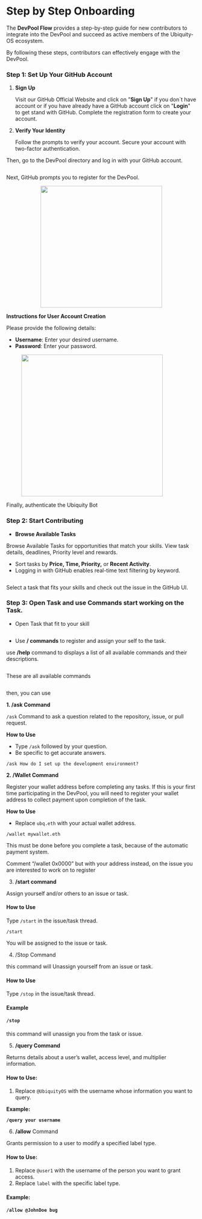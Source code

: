 # Step by Step Onboarding

The **DevPool Flow** provides a step-by-step guide for new contributors to integrate into the DevPool and succeed as active members of the Ubiquity-OS ecosystem.

By following these steps, contributors can effectively engage with the DevPool.

### Step 1: Set Up Your GitHub Account

1.  **Sign Up**

    Visit our GitHub Official Website and click on "**Sign Up**" if you don\`t have account or if you have already have a GitHub account click on "**Login**" to get stand with GitHub. Complete the registration form to create your account.
2.  **Verify Your Identity**

    Follow the prompts to verify your account. Secure your account with two-factor authentication.

Then, go to the DevPool directory and log in with your GitHub account.

<figure><img src="../../../.gitbook/assets/image (6) (1).png" alt=""><figcaption></figcaption></figure>

Next, GitHub prompts you to register for the DevPool.

<div align="center"><figure><img src="../../../.gitbook/assets/image (1) (1) (1) (1) (1) (1) (1).png" alt="" width="322"><figcaption></figcaption></figure></div>

**Instructions for User Account Creation**

Please provide the following details:

* **Username**: Enter your desired username.
* **Password**: Enter your password.

<figure><img src="../../../.gitbook/assets/image (2) (1) (1) (1) (1) (1).png" alt="" width="375"><figcaption></figcaption></figure>

Finally, authenticate the Ubiquity Bot

### Step 2: Start Contributing

* **Browse Available Tasks**

Browse Available Tasks for opportunities that match your skills. View task details, deadlines, Priority level and rewards.

* Sort tasks by **Price, Time, Priority,** or **Recent Activity**.
* Logging in with GitHub enables real-time text filtering by keyword.

<figure><img src="../../../.gitbook/assets/image (3) (1) (1) (1) (1).png" alt=""><figcaption></figcaption></figure>

Select a task that fits your skills and check out the issue in the GitHub UI.

### Step 3: Open Task and use Commands start working on the Task.

* Open Task that fit to your skill

<figure><img src="../../../.gitbook/assets/image (4) (1) (1) (1).png" alt=""><figcaption></figcaption></figure>

* Use **/ commands** to register and assign your self to the task.

use **/help** command to displays a list of all available commands and their descriptions.

<figure><img src="../../../.gitbook/assets/image (5) (1) (1) (1).png" alt=""><figcaption></figcaption></figure>

These are all available commands

<figure><img src="../../../.gitbook/assets/image (6) (1) (1).png" alt=""><figcaption></figcaption></figure>

then, you can use

**1. /ask Command**

`/ask` Command to ask a question related to the repository, issue, or pull request.

**How to Use**

* Type `/ask` followed by your question.
* Be specific to get accurate answers.

`/ask How do I set up the development environment?`

**2. /Wallet Command**

Register your wallet address before completing any tasks. If this is your first time participating in the DevPool, you will need to register your wallet address to collect payment upon completion of the task.

**How to Use**

* Replace `ubq.eth` with your actual wallet address.

`/wallet mywallet.eth`

This must be done before you complete a task, because of the automatic payment system.

Comment “/wallet 0x0000” but with your address instead, on the issue you are interested to work on to register

3. **/start command**

Assign yourself and/or others to an issue or task.

#### **How to Use**

Type `/start` in the issue/task thread.

`/start`

You will be assigned to the issue or task.

4. /Stop Command

this command will Unassign yourself from an issue or task.

#### **How to Use**

Type `/stop` in the issue/task thread.

#### **Example**

#### `/stop`

this command will unassign you from the task or issue.

5. **/query Command**

Returns details about a user’s wallet, access level, and multiplier information.

#### **How to Use:**

1. Replace `@UbiquityOS` with the username whose information you want to query.

**Example:**

**`/query your username`**

6. **/allow** Command

Grants permission to a user to modify a specified label type.

#### **How to Use:**

1. Replace `@user1` with the username of the person you want to grant access.
2. Replace `label` with the specific label type.

#### **Example:**

**`/allow @JohnDoe bug`**
